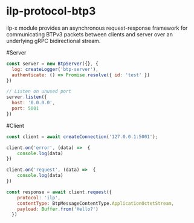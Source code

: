 # ilp-protocol-btp3
ilp-x module provides an asynchronous request-response framework for communicating BTPv3 packets between clients and server over an
underlying gRPC bidirectional stream.


#Server
```javascript
const server = new BtpServer({}, {
  log: createLogger('btp-server'),
  authenticate: () => Promise.resolve({ id: 'test' })
})

// Listen on unused port
server.listen({
  host: '0.0.0.0',
  port: 5001
})

```

#Client
```javascript
const client = await createConnection('127.0.0.1:5001');

client.on('error', (data) =>  {
    console.log(data)
})

client.on('request', (data) =>  {
    console.log(data)
})

const response = await client.request({
    protocol: 'ilp',
    contentType: BtpMessageContentType.ApplicationOctetStream,
    payload: Buffer.from('Hello?')
  })
```

